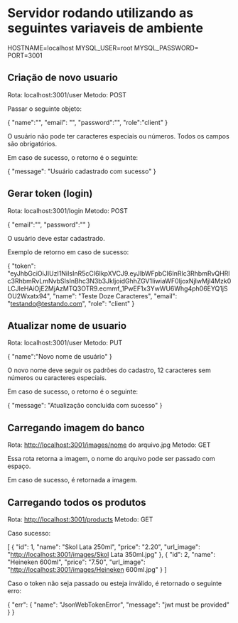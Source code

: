 # Servidor rodando utilizando as seguintes variaveis de ambiente

HOSTNAME=localhost
MYSQL_USER=root
MYSQL_PASSWORD=
PORT=3001

## Criação de novo usuario

Rota: localhost:3001/user
Metodo: POST

Passar o seguinte objeto:

{
 "name":"",
 "email": "",
 "password":"",
 "role":"client"
}

O usuário não pode ter caracteres especiais ou números.
Todos os campos são obrigatórios.

Em caso de sucesso, o retorno é o seguinte:

{
  "message": "Usuário cadastrado com sucesso"
}

## Gerar token (login)

Rota: localhost:3001/login
Metodo: POST

{
 "email":"",
 "password":""
}

O usuário deve estar cadastrado.

Exemplo de retorno em caso de sucesso:

{
  "token": "eyJhbGciOiJIUzI1NiIsInR5cCI6IkpXVCJ9.eyJlbWFpbCI6InRlc3RhbmRvQHRlc3RhbmRvLmNvbSIsInBhc3N3b3JkIjoidGhhZGV1IiwiaWF0IjoxNjIwMjI4Mzk0LCJleHAiOjE2MjAzMTQ3OTR9.ecmmf_1PwEF1x3YwWU6Whg4ph06EYQ1jSOU2Wxatx94",
  "name": "Teste Doze Caracteres",
  "email": "testando@testando.com",
  "role": "client"
}

## Atualizar nome de usuario

Rota: localhost:3001/user
Metodo: PUT

{
  "name":"Novo nome de usuário"
}

O novo nome deve seguir os padrões do cadastro, 12 caracteres sem números ou caracteres especiais.

Em caso de sucesso, o retorno é o seguinte:

{
  "message": "Atualização concluída com sucesso"
}

## Carregando imagem do banco

Rota: <http://localhost:3001/images/nome> do arquivo.jpg
Metodo: GET

Essa rota retorna a imagem, o nome do arquivo pode ser passado com espaço.

Em caso de sucesso, é retornada a imagem.

## Carregando todos os produtos

Rota: <http://localhost:3001/products>
Metodo: GET

Caso sucesso:

[
  {
    "id": 1,
    "name": "Skol Lata 250ml",
    "price": "2.20",
    "url_image": "<http://localhost:3001/images/Skol> Lata 350ml.jpg"
  },
  {
    "id": 2,
    "name": "Heineken 600ml",
    "price": "7.50",
    "url_image": "<http://localhost:3001/images/Heineken> 600ml.jpg"
  }
]

Caso o token não seja passado ou esteja inválido, é retornado o seguinte erro:

{
  "err": {
    "name": "JsonWebTokenError",
    "message": "jwt must be provided"
  }
}
